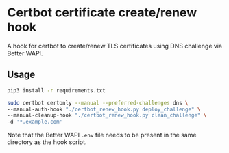 # Certbot certificate create/renew hook

A hook for certbot to create/renew TLS certificates using DNS challenge via Better WAPI.

## Usage

```bash
pip3 install -r requirements.txt
```

```bash
sudo certbot certonly --manual --preferred-challenges dns \
--manual-auth-hook "./certbot_renew_hook.py deploy_challenge" \ 
--manual-cleanup-hook "./certbot_renew_hook.py clean_challenge" \
-d '*.example.com'
```

Note that the Better WAPI `.env` file needs to be present in the same directory as the hook script.

